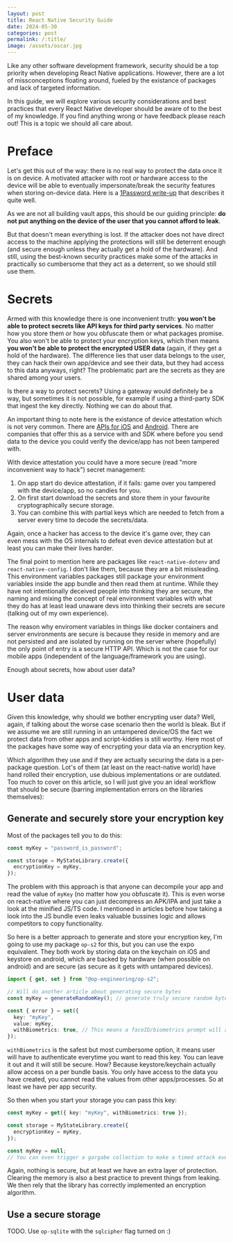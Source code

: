 ```yaml
---
layout: post
title: React Native Security Guide
date: 2024-05-30
categories: post
permalink: /:title/
image: /assets/oscar.jpg
---
```


Like any other software development framework, security should be a top priority when developing React Native applications. However, there are a lot of missconceptions floating around, fueled by the existance of packages and lack of targeted information.

In this guide, we will explore various security considerations and best practices that every React Native developer should be aware of to the best of my knowledge. If you find anything wrong or have feedback please reach out! This is a topic we should all care about.

# Preface

Let's get this out of the way: there is no real way to protect the data once it is on device. A motivated attacker with root or hardware access to the device will be able to eventually impersonate/break the security features when storing on-device data. Here is a [1Password write-up](https://blog.1password.com/local-threats-device-protections/) that describes it quite well.

As we are not all building vault apps, this should be our guiding principle: **do not put anything on the device of the user that you cannot afford to leak**.

But that doesn't mean everything is lost. If the attacker does not have direct access to the machine applying the protections will still be deterrent enough (and secure enough unless they actually get a hold of the hardware). And still, using the best-known security practices make some of the attacks in practically so cumbersome that they act as a deterrent, so we should still use them.

# Secrets

Armed with this knowledge there is one inconvenient truth: **you won't be able to protect secrets like API keys for third party services**. No matter how you store them or how you obfuscate them or what packages promise. You also won't be able to protect your encryption keys, which then means **you won't be able to protect the encrypted USER data** (again, if they get a hold of the hardware). The difference lies that user data belongs to the user, they can hack their own app/device and see their data, but they had access to this data anyways, right? The problematic part are the secrets as they are shared among your users.

Is there a way to protect secrets? Using a gateway would definitely be a way, but sometimes it is not possible, for example if using a third-party SDK that ingest the key directly. Nothing we can do about that.

An important thing to note here is the existance of device attestation which is not very common. There are [APIs for iOS](https://support.apple.com/guide/deployment/managed-device-attestation-dep28afbde6a/web) and [Android](https://developer.android.com/privacy-and-security/safetynet/attestation). There are companies that offer this as a service with and SDK where before you send data to the device you could verify the device/app has not been tampered with.

With device attestation you could have a more secure (read "more inconvenient way to hack") secret management:

1. On app start do device attestation, if it fails: game over you tampered with the device/app, so no candies for you.
2. On first start download the secrets and store them in your favourite cryptographically secure storage.
3. You can combine this with partial keys which are needed to fetch from a server every time to decode the secrets/data.

Again, once a hacker has access to the device it's game over, they can even mess with the OS internals to defeat even device attestation but at least you can make their lives harder.

The final point to mention here are packages like `react-native-dotenv` and `react-native-config`. I don't like them, because they are a bit missleading. This environment variables packages still package your environment variables inside the app bundle and then read them at runtime. While they have not intentionally deceived people into thinking they are secure, the naming and mixing the concept of real environment variables with what they do has at least lead unaware devs into thinking their secrets are secure (talking out of my own experience).

The reason why enviroment variables in things like docker containers and server environments are secure is because they reside in memory and are not persisted and are isolated by running on the server where (hopefully) the only point of entry is a secure HTTP API. Which is not the case for our mobile apps (independent of the language/framework you are using).

Enough about secrets, how about user data?

# User data

Given this knowledge, why should we bother encrypting user data? Well, again, if talking about the worse case scenario then the world is bleak. But if we assume we are still running in an untampered device/OS the fact we protect data from other apps and script-kiddies is still worthy. Here most of the packages have some way of encrypting your data via an encryption key.

Which algorithm they use and if they are actually securing the data is a per-package question. Lot's of them (at least on the react-native world) have hand rolled their encryption, use dubious implementations or are outdated. Too much to cover on this article, so I will just give you an ideal workflow that should be secure (barring implementation errors on the libraries themselves):

## Generate and securely store your encryption key

Most of the packages tell you to do this:

```ts
const myKey = "password_is_password";

const storage = MyStateLibrary.create({
  encryptionKey = myKey,
});
```

The problem with this approach is that anyone can decompile your app and read the value of `myKey` (no matter how you obfuscate it). This is even worse on react-native where you can just decompress an APK/IPA and just take a look at the minified JS/TS code. I mentioned in articles before how taking a look into the JS bundle even leaks valuable bussines logic and allows competitors to copy functionality.

So here is a better approach to generate and store your encryption key, I'm going to use my package `op-s2` for this, but you can use the expo equivalent. They both work by storing data on the keychain on iOS and keystore on android, which are backed by hardware (when possible on android) and are secure (as secure as it gets with untampared devices).

```ts
import { get, set } from "@op-engineering/op-s2";

// Will do another article about generating secure bytes
const myKey = generateRandomKey(); // generate truly secure random bytes, using t2 chip on iOS/macos and linux calls on android

const { error } = set({
  key: "myKey",
  value: myKey,
  withBiometrics: true, // This means a faceID/biometrics prompt will appear every time, see the docs if you don't want to use this
});
```

`withBiometrics` is the safest but most cumbersome option, it means user will have to authenticate everytime you want to read this key. You can leave it out and it will still be secure. How? Because keystore/keychain actually allow access on a per bundle basis. You only have access to the data you have created, you cannot read the values from other apps/processes. So at least we have per app security.

So then when you start your storage you can pass this key:

```ts
const myKey = get({ key: "myKey", withBiometrics: true });

const storage = MyStateLibrary.create({
  encryptionKey = myKey,
});

const myKey = null;
// You can even trigger a gargabe collection to make a timed attack even harder
```

Again, nothing is secure, but at least we have an extra layer of protection. Clearing the memory is also a best practice to prevent things from leaking. We then rely that the library has correctly implemented an encryption algorithm.

## Use a secure storage

TODO. Use `op-sqlite` with the `sqlcipher` flag turned on :)
